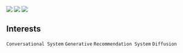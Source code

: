 <img src="https://img.shields.io/badge/Python-3776AB?style=flat-square&logo=python&logoColor=white"/> <img src="https://img.shields.io/badge/Pytorch-EE4C2C?style=flat-square&logo=pytorch&logoColor=white"/> <img src="https://img.shields.io/badge/React-61DAFB?style=flat-square&logo=react&logoColor=white"/>

<h2>Interests</h2>
<code>Conversational System</code>
<code>Generative</code>
<code>Recommendation System</code>
<code>Diffusion</code>
